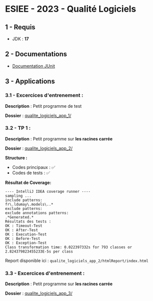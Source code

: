 # ESIEE - 2023 - Qualité Logiciels

## 1 - Requis

- JDK : **17**

## 2 - Documentations

- [Documentation JUnit](Doc_JUnit.md)

## 3 - Applications

### 3.1 - Excercices d'entrenement :

**Description** : Petit programme de test

**Dossier** : [qualite_logiciels_app_1/](/qualite_logiciels_app_1/)

### 3.2 - TP 1 : 

**Description** : Petit programme sur **les racines carrée**

**Dossier** : [qualite_logiciels_app_2/](/qualite_logiciels_app_2/)

**Structure :**

- Codes principaux : ✅
- Codes de tests : ✅

**Résultat de Coverage:**

```
---- IntelliJ IDEA coverage runner ---- 
sampling ...
include patterns:
fr\.ldumay\.models\..*
exclude patterns:
exclude annotations patterns:
.*Generated.*
Résultats des tests :
OK : Timeout-Test
OK : After-Test
OK : Execution-Test
OK : Before-Test
OK : Exception-Test
Class transformation time: 0.022397332s for 793 classes or 2.824379823455233E-5s per class
```

Report disponible ici : `qualite_logiciels_app_2/htmlReport/index.html`

### 3.3 - Excercices d'entrenement : 

**Description** : Petit programme sur **les racines carrée**

**Dossier** : [qualite_logiciels_app_3/](/qualite_logiciels_app_3/)